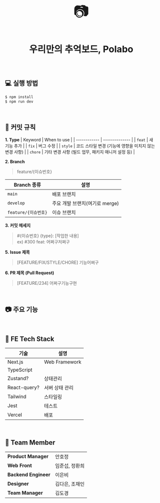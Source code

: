 <div align="center"> 
<p style="font-size: 50px;">📷</p> 
<p style="font-size: 30px; font-weight: bold">우리만의 추억보드, Polabo</p> 
<!-- <strong>부제목</strong> -->
</div>

<br/>

## 💻 실행 방법

```bash
$ npm install
$ npm run dev
```

<br/>

## 🤝 커밋 규칙

**1. Type**
| Keyword | When to use |
| ------------ | -------------- |
| `feat` | 새 기능 추가 |
| `fix` | 버그 수정 |
| `style` | 코드 스타일 변경 (기능에 영향을 미치지 않는 변경 사항) |
| `chore` | 기타 변경 사항 (빌드 업무, 패키지 매니저 설정 등) |

**2. Branch**

> feature/{이슈번호}

| Branch 종류          | 설명                           |
| -------------------- | ------------------------------ |
| `main`               | 배포 브랜치                    |
| `develop`            | 주요 개발 브랜치(여기로 merge) |
| `feature/{이슈번호}` | 이슈 브랜치                    |

**3. 커밋 메세지**

> #{이슈번호} {type}: [작업한 내용]  
> ex) #300 feat: 어쩌구저쩌구

**5. Issue 제목**

> [FEATURE/FIX/STYLE/CHORE] 기능어쩌구

**6. PR 제목 (Pull Request)**

> [FEATURE/234] 어쩌구기능구현

<br/>

## 📷 주요 기능

<br/>

## 📱 FE Tech Stack

| 기술         | 설명           |
| ------------ | -------------- |
| Next.js      | Web Framework  |
| TypeScript   |                |
| Zustand?     | 상태관리       |
| React-query? | 서버 상태 관리 |
| Tailwind     | 스타일링       |
| Jest         | 테스트         |
| Vercel       | 배포           |

<br/>

## 👏 Team Member

<table>
  <tr>
    <td><strong>Product Manager</strong></td>
    <td>안호정</td>
  </tr>
  <tr>
    <td><strong>Web Front</strong></td>
    <td>임준섭, 정환희</td>
  </tr>
  <tr>
    <td><strong>Backend Engineer</strong></td>
    <td>이은비</td>
  </tr>
    <tr>
    <td><strong>Designer</strong></td>
    <td>김다은, 조재인</td>
  </tr>
  <tr>
    <td><strong>Team Manager</strong></td>
    <td>김도경</td>
  </tr>
</table>

<!-- This is a [Next.js](https://nextjs.org/) project bootstrapped with [`create-next-app`](https://github.com/vercel/next.js/tree/canary/packages/create-next-app).

## Getting Started

First, run the development server:

```bash
npm run dev
# or
yarn dev
# or
pnpm dev
# or
bun dev
```

Open [http://localhost:3000](http://localhost:3000) with your browser to see the result.

You can start editing the page by modifying `app/page.tsx`. The page auto-updates as you edit the file.

This project uses [`next/font`](https://nextjs.org/docs/basic-features/font-optimization) to automatically optimize and load Inter, a custom Google Font.

## Learn More

To learn more about Next.js, take a look at the following resources:

- [Next.js Documentation](https://nextjs.org/docs) - learn about Next.js features and API.
- [Learn Next.js](https://nextjs.org/learn) - an interactive Next.js tutorial.

You can check out [the Next.js GitHub repository](https://github.com/vercel/next.js/) - your feedback and contributions are welcome!

## Deploy on Vercel

The easiest way to deploy your Next.js app is to use the [Vercel Platform](https://vercel.com/new?utm_medium=default-template&filter=next.js&utm_source=create-next-app&utm_campaign=create-next-app-readme) from the creators of Next.js.

Check out our [Next.js deployment documentation](https://nextjs.org/docs/deployment) for more details. -->

